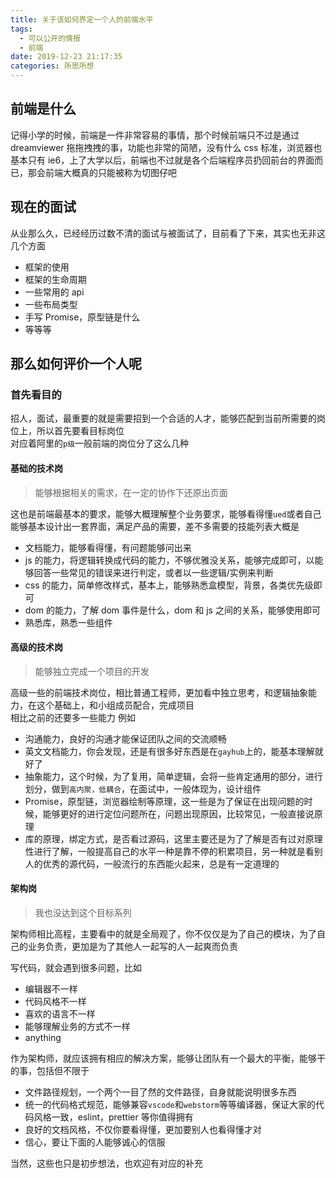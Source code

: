 ```yaml
---
title: 关于该如何界定一个人的前端水平
tags:
  - 可以公开的情报
  - 前端
date: 2019-12-23 21:17:35
categories: 所思所想
---
```


## 前端是什么

记得小学的时候，前端是一件非常容易的事情，那个时候前端只不过是通过 dreamviewer 拖拖拽拽的事，功能也非常的简陋，没有什么 css 标准，浏览器也基本只有 ie6，上了大学以后，前端也不过就是各个后端程序员扔回前台的界面而已，那会前端大概真的只能被称为切图仔吧

## 现在的面试

从业那么久，已经经历过数不清的面试与被面试了，目前看了下来，其实也无非这几个方面

- 框架的使用
- 框架的生命周期
- 一些常用的 api
- 一些布局类型
- 手写 Promise，原型链是什么
- 等等等

## 那么如何评价一个人呢

### 首先看目的

招人，面试，最重要的就是需要招到一个合适的人才，能够匹配到当前所需要的岗位上，所以首先要看目标岗位  
对应着阿里的`p级`一般前端的岗位分了这么几种

#### 基础的技术岗

> 能够根据相关的需求，在一定的协作下还原出页面

这也是前端最基本的要求，能够大概理解整个业务要求，能够看得懂`ued`或者自己能够基本设计出一套界面，满足产品的需要，差不多需要的技能列表大概是

- 文档能力，能够看得懂，有问题能够问出来
- js 的能力，将逻辑转换成代码的能力，不够优雅没关系，能够完成即可，以能够回答一些常见的错误来进行判定，或者以一些逻辑/实例来判断
- css 的能力，简单修改样式，基本上，能够熟悉盒模型，背景，各类优先级即可
- dom 的能力，了解 dom 事件是什么，dom 和 js 之间的关系，能够使用即可
- 熟悉库，熟悉一些组件

#### 高级的技术岗

> 能够独立完成一个项目的开发

高级一些的前端技术岗位，相比普通工程师，更加看中独立思考，和逻辑抽象能力，在这个基础上，和小组成员配合，完成项目  
相比之前的还要多一些能力 例如

- 沟通能力，良好的沟通才能保证团队之间的交流顺畅
- 英文文档能力，你会发现，还是有很多好东西是在`gayhub`上的，能基本理解就好了
- 抽象能力，这个时候，为了复用，简单逻辑，会将一些肯定通用的部分，进行划分，做到`高内聚，低耦合`，在面试中，一般体现为，设计组件
- Promise，原型链，浏览器绘制等原理，这一些是为了保证在出现问题的时候，能够更好的进行定位问题所在，问题出现原因，比较常见，一般直接说原理
- 库的原理，绑定方式，是否看过源码，这里主要还是为了了解是否有过对原理性进行了解，一般提高自己的水平一种是靠不停的积累项目，另一种就是看别人的优秀的源代码，一般流行的东西能火起来，总是有一定道理的

#### 架构岗

> 我也没达到这个目标系列

架构师相比高程，主要看中的就是全局观了，你不仅仅是为了自己的模块，为了自己的业务负责，更加是为了其他人一起写的人一起爽而负责

写代码，就会遇到很多问题，比如

- 编辑器不一样
- 代码风格不一样
- 喜欢的语言不一样
- 能够理解业务的方式不一样
- anything

作为架构师，就应该拥有相应的解决方案，能够让团队有一个最大的平衡，能够干的事，包括但不限于

- 文件路径规划，一个两个一目了然的文件路径，自身就能说明很多东西
- 统一的代码格式规范，能够兼容`vscode`和`webstorm`等等编译器，保证大家的代码风格一致，eslint，prettier 等你值得拥有
- 良好的文档风格，不仅你要看得懂，更加要别人也看得懂才对
- 信心，要让下面的人能够诚心的信服

当然，这些也只是初步想法，也欢迎有对应的补充
